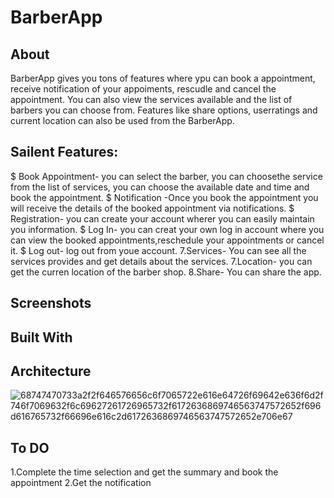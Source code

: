 # BarberApp


## About
BarberApp gives you tons of features where ypu can book a appointment, receive notification of your appoiments, rescudle and cancel the appointment. You can also view the services available and the list of barbers you can choose from. Features like share options, userratings and current location can also be used from the BarberApp.

## Sailent Features:
$ Book Appointment- you can select the barber, you can choosethe service from the list of services, you can choose the available date and time and book the appointment.
$ Notification -Once you book the appointment you will receive the details of the booked appointment via notifications.
$ Registration- you can create your account wherer you can easily maintain you information.
$ Log In- you can creat your own log in account where you can view the booked appointments,reschedule your appointments or cancel it.
$ Log out- log out from youe account.
7.Services- You can see all the services provides and get details about the services.
7.Location- you can get the curren location of the barber shop.
8.Share- You can share the app.


 ## Screenshots
 
 
 ## Built With
 
 
 ## Architecture
 ![68747470733a2f2f646576656c6f7065722e616e64726f69642e636f6d2f746f7069632f6c69627261726965732f6172636869746563747572652f696d616765732f66696e616c2d6172636869746563747572652e706e67](https://user-images.githubusercontent.com/28910395/184237640-55123f7d-fe2f-49e7-9adf-d5c8bbdfe82d.png)
 
 
 
 ## To DO
 1.Complete the time selection and get the summary and book the appointment
 2.Get the notification
